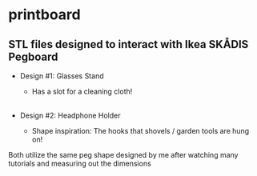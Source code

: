 # printboard

## STL files designed to interact with Ikea SKÅDIS Pegboard

- Design #1: Glasses Stand
   - Has a slot for a cleaning cloth! 
  <br><br>
 

- Design #2: Headphone Holder
  - Shape inspiration: The hooks that shovels / garden tools are hung on!
 

Both utilize the same peg shape designed by me after watching many tutorials and measuring out the dimensions
